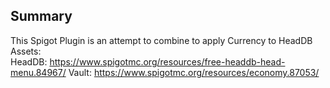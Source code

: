 ## Summary

This Spigot Plugin is an attempt to combine to apply Currency to HeadDB Assets:  
HeadDB:  https://www.spigotmc.org/resources/free-headdb-head-menu.84967/
Vault:  https://www.spigotmc.org/resources/economy.87053/
